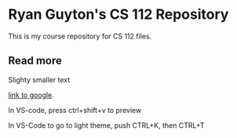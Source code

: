 # Ryan Guyton's CS 112 Repository
This is my course repository for CS 112 files.

## Read more
Slighty smaller text

[link to google](https://google.com).

In VS-code, press ctrl+shift+v to preview

In VS-Code to go to light theme, push CTRL+K, then CTRL+T